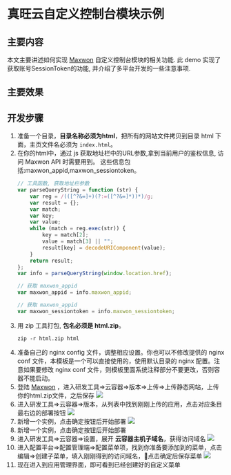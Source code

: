 # 真旺云自定义控制台模块示例

## 主要内容
本文主要讲述如何实现 [Maxwon](http://www.maxwon.cn) 自定义控制台模块的相关功能.
此 demo 实现了获取账号SessionToken的功能, 并介绍了多平台开发的一些注意事项.

## 主要效果

## 开发步骤
1. 准备一个目录，**目录名称必须为html**，把所有的网站文件拷贝到目录 html 下面，主页文件名必须为 `index.html`。
2. 在你的html中，通过 js 获取地址栏中的URL参数,拿到当前用户的鉴权信息, 访问 Maxwon API 时需要用到。
    这些信息包括:maxwon_appid,maxwon_sessiontoken。
    ```javascript
    // 工具函数, 获取地址栏参数
    var parseQueryString = function (str) {
        var reg = /(([^?&=]+)(?:=([^?&=]*))*)/g;
        var result = {};
        var match;
        var key;
        var value;
        while (match = reg.exec(str)) {
            key = match[2];
            value = match[3] || "";
            result[key] = decodeURIComponent(value);
        }
        return result;
    };
    var info = parseQueryString(window.location.href);

    // 获取 maxwon_appid
    var maxwon_appid = info.maxwon_appid;

    // 获取 maxwon_appid
    var maxwon_sessiontoken = info.maxwon_sessiontoken;
    ```
2. 用 zip 工具打包, **包名必须是 html.zip**。
    ```shell
    zip -r html.zip html
    ```
3. 准备自己的 nginx config 文件，调整相应设置。你也可以不修改提供的 nginx conf 文件，本模板是一个可以直接使用的，使用默认目录的 nginx 配置。注意如果要修改 nginx conf 文件，则模板里面系统注释部分不要更改，否则容器不能启动。
4. 登陆 [Maxwon](http://www.maxwon.cn) ，进入研发工具=>云容器=>版本=>上传=>上传静态网站，上传你的html.zip文件，之后保存
    ![](https://publicfiles.maxleap.cn/console_extend_demo/1.png)
5. 进入研发工具=>云容器=>版本，从列表中找到刚刚上传的应用，点击对应条目最右边的部署按钮
    ![](https://publicfiles.maxleap.cn/console_extend_demo/2.png)
6. 新增一个实例，点击确定按钮后开始部署
    ![](https://publicfiles.maxleap.cn/console_extend_demo/3.png)
7. 新增一个实例，点击确定按钮后开始部署
8. 进入研发工具=>云容器=>设置，展开 **云容器主机子域名**，获得访问域名
    ![](https://publicfiles.maxleap.cn/console_extend_demo/4.png)
9. 进入配置平台=>配置管理端=>配置菜单项，找到你准备要添加到的菜单，点击编辑=>创建子菜单，填入刚刚得到的访问域名，点击确定后保存菜单
    ![](https://publicfiles.maxleap.cn/console_extend_demo/5.png)
10. 现在进入到应用管理界面，即可看到已经创建好的自定义菜单